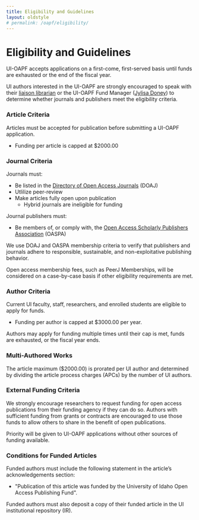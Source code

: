 ```yaml
---
title: Eligibility and Guidelines
layout: oldstyle
# permalink: /oapf/eligibility/
---
```


# Eligibility and Guidelines

UI-OAPF accepts applications on a first-come, first-served basis until funds are exhausted or the end of the fiscal year.

UI authors interested in the UI-OAPF are strongly encouraged to speak with their [liaison librarian](https://www.lib.uidaho.edu/about/liaisons.html) or the UI-OAPF Fund Manager ([Jylisa Doney](mailto:jylisadoney@uidaho.edu)) to determine whether journals and publishers meet the eligibility criteria.

### Article Criteria
Articles must be accepted for publication before submitting a UI-OAPF application. 
* Funding per article is capped at $2000.00

### Journal Criteria

Journals must:
* Be listed in the [Directory of Open Access Journals](https://doaj.org/) (DOAJ) 
* Utlilize peer-review
* Make articles fully open upon publication
  * Hybrid journals are ineligible for funding

Journal publishers must:
* Be members of, or comply with, the [Open Access Scholarly Publishers Association](https://oaspa.org/membership/members/) (OASPA)

We use DOAJ and OASPA membership criteria to verify that publishers and journals adhere to responsible, sustainable, and non-exploitative publishing behavior.

Open access membership fees, such as PeerJ Memberships, will be considered on a case-by-case basis if other eligibility requirements are met.

### Author Criteria

Current UI faculty, staff, researchers, and enrolled students are eligible to apply for funds. 
* Funding per author is capped at $3000.00 per year. 

Authors may apply for funding multiple times until their cap is met, funds are exhausted, or the fiscal year ends.

### Multi-Authored Works

The article maximum ($2000.00) is prorated per UI author and determined by dividing the article process charges (APCs) by the number of UI authors. 

### External Funding Criteria

We strongly encourage researchers to request funding for open access publications from their funding agency if they can do so. 
Authors with sufficient funding from grants or contracts are encouraged to use those funds to allow others to share in the benefit of open publications. 

Priority will be given to UI-OAPF applications without other sources of funding available.

### Conditions for Funded Articles

Funded authors must include the following statement in the article’s acknowledgements section: 
* "Publication of this article was funded by the University of Idaho Open Access Publishing Fund".

Funded authors must also deposit a copy of their funded article in the UI institutional repository (IR).
